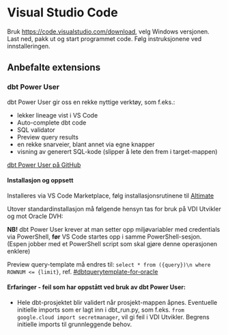 # Visual Studio Code

Bruk https://code.visualstudio.com/download, velg Windows versjonen. Last ned, pakk ut og start programmet code. Følg instruksjonene ved innstalleringen.

## Anbefalte extensions

### dbt Power User

dbt Power User gir oss en rekke nyttige verktøy, som f.eks.:

- lekker lineage vist i VS Code 
- Auto-complete dbt code
- SQL validator
- Preview query results
- en rekke snarveier, blant annet via egne knapper
- visning av generert SQL-kode (slipper å lete den frem i target-mappen)

[dbt Power User på GitHub](https://github.com/AltimateAI/vscode-dbt-power-user)

#### Installasjon og oppsett
Installeres via VS Code Marketplace, følg installasjonsrutinene til [Altimate](https://docs.myaltimate.com/)

Utover standardinstallasjon må følgende hensyn tas for bruk på VDI Utvikler og mot Oracle DVH:

**NB!** dbt Power User krever at man setter opp miljøvariabler med credentials via PowerShell, **før** VS Code startes opp i samme PowerShell-sesjon.
(Espen jobber med et PowerShell script som skal gjøre denne operasjonen enklere)

Preview query-template må endres til: `select * from ({query})\n where ROWNUM <= {limit}`, ref. [#dbtquerytemplate-for-oracle](https://docs.myaltimate.com/setup/optConfig/#dbtquerytemplate-for-oracle)


#### Erfaringer - feil som har oppstått ved bruk av dbt Power User:
- Hele dbt-prosjektet blir validert når prosjekt-mappen åpnes. Eventuelle initielle imports som er lagt inn i dbt_run.py, som f.eks. `from google.cloud import secretmanager`, vil gi feil i VDI Utvikler. Begrens initielle imports til grunnleggende behov.